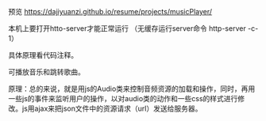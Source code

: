 预览 https://dajiyuanzi.github.io/resume/projects/musicPlayer/ 

本机上要打开htto-server才能正常运行 （无缓存运行server命令  http-server -c-1）

具体原理看代码注释。

可播放音乐和跳转歌曲。

原理：总的来说，就是用js的Audio类来控制音频资源的加载和操作，同时，再用一些js的事件来监听用户的操作，以对audio类的动作和一些css的样式进行修改。js用ajax来把json文件中的资源请求（url）发送给服务器。

